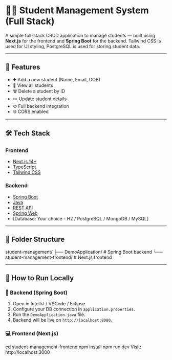 # 🧑‍🎓 Student Management System (Full Stack)

A simple full-stack CRUD application to manage students — built using **Next.js** for the frontend and **Spring Boot** for the backend. Tailwind CSS is used for UI styling, PostgreSQL is used for storing student data.

---

## 🚀 Features

- ➕ Add a new student (Name, Email, DOB)
- 📃 View all students
- 🗑️ Delete a student by ID
- ✏️ Update student details
- ⚙️ Full backend integration
- 🌐 CORS enabled

---

## 🛠️ Tech Stack

### Frontend
- [Next.js 14+](https://nextjs.org/)
- [TypeScript](https://www.typescriptlang.org/)
- [Tailwind CSS](https://tailwindcss.com/)

### Backend
- [Spring Boot](https://spring.io/projects/spring-boot)
- [Java](https://www.oracle.com/java/)
- [REST API](https://restfulapi.net/)
- [Spring Web](https://spring.io/guides/gs/rest-service/)
- [Database: Your choice - H2 / PostgreSQL / MongoDB / MySQL]

---
## 📁 Folder Structure
student-management/
├── DemoApplication/ # Spring Boot backend
└── student-management-frontend/ # Next.js frontend


---

## 🧪 How to Run Locally

### 🔧 Backend (Spring Boot)

1. Open in IntelliJ / VSCode / Eclipse.
2. Configure your DB connection in `application.properties`.
3. Run the `DemoApplication.java` file.
4. Backend will be live on `http://localhost:8080`.

### 💻 Frontend (Next.js)

cd student-management-frontend
npm install
npm run dev
Visit: http://localhost:3000


